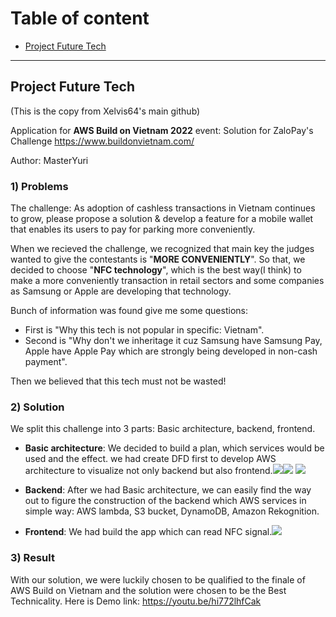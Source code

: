 # Table of content
- [Project Future Tech](#project-future-tech)

---

## Project Future Tech
(This is the copy from Xelvis64's main github)

Application for **AWS Build on Vietnam 2022** event: 
Solution for ZaloPay's Challenge https://www.buildonvietnam.com/

Author: MasterYuri 
### 1) Problems
The challenge: As adoption of cashless transactions in Vietnam continues to grow, please propose a solution & develop a feature for a mobile wallet that enables its users to pay for parking more conveniently.

 When we recieved the challenge, we recognized that main key the judges wanted to give the contestants is "**MORE CONVENIENTLY**". So that, we decided to choose "**NFC technology**", which is the best way(I think) to make a more conveniently transaction in retail sectors and some companies as Samsung or Apple are developing that technology.
 
 Bunch of information was found give me some questions: 
* First is "Why this tech is not popular in specific: Vietnam".
* Second is "Why don't we inheritage it cuz Samsung have Samsung Pay, Apple have Apple Pay which are strongly being developed in non-cash payment".
 
 Then we believed that this tech must not be wasted!
###  2) Solution
We split this challenge into 3 parts: Basic architecture, backend, frontend.
*  **Basic architecture**: We decided to build a plan, which services would be used and the effect. we had create DFD first to develop AWS architecture to visualize not only backend but also frontend.![](https://i.imgur.com/BNDGoKg.png)![](https://i.imgur.com/MoUUQZK.png)
![](https://i.imgur.com/zf6RtN8.png)

*  **Backend**: After we had Basic architecture, we can easily find the way out to figure the construction of the backend which AWS services in simple way: AWS lambda, S3 bucket, DynamoDB, Amazon Rekognition.
*  **Frontend**: We had build the app which can read NFC signal.![](https://i.imgur.com/xPVfW4G.jpg)

### 3) Result
With our solution, we were luckily chosen to be qualified to the finale of AWS Build on Vietnam and the solution were chosen to be the Best Technicality.
Here is Demo link: https://youtu.be/hi772lhfCak
